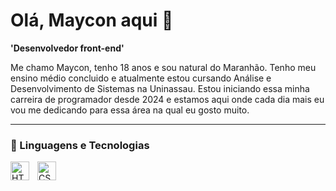 # Olá, Maycon aqui 👾

**'Desenvolvedor front-end'**

Me chamo Maycon, tenho 18 anos e sou natural do Maranhão. Tenho meu ensino médio concluido e atualmente estou cursando Análise e Desenvolvimento de Sistemas na Uninassau. Estou iniciando essa minha carreira de programador desde 2024 e estamos aqui onde cada dia mais eu vou me dedicando para essa área na qual eu gosto muito.

---

### 🤖 Linguagens e Tecnologias


<img 
   align="left"
   alt="HTML"
   title="HTML"
   width="30px"
   style="padding-right: 10px;"
src="https://cdn.jsdelivr.net/gh/devicons/devicon@latest/icons/html5/html5-original.svg" />


            
<img
align="left"
   alt="CSS"
   title="CSS"
   width="30px"
   style="padding-right: 10px;"
 src="https://cdn.jsdelivr.net/gh/devicons/devicon@latest/icons/css3/css3-original.svg" />
          
          
